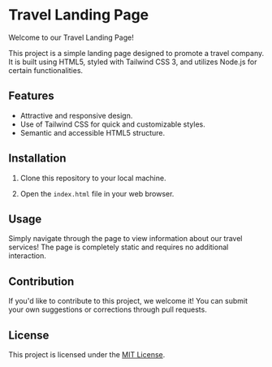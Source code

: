 # Travel Landing Page

Welcome to our Travel Landing Page!

This project is a simple landing page designed to promote a travel company. It is built using HTML5, styled with Tailwind CSS 3, and utilizes Node.js for certain functionalities.

## Features

- Attractive and responsive design.
- Use of Tailwind CSS for quick and customizable styles.
- Semantic and accessible HTML5 structure.

## Installation

1. Clone this repository to your local machine.

2. Open the `index.html` file in your web browser.

## Usage

Simply navigate through the page to view information about our travel services! The page is completely static and requires no additional interaction.

## Contribution

If you'd like to contribute to this project, we welcome it! You can submit your own suggestions or corrections through pull requests.

## License

This project is licensed under the [MIT License](LICENSE).